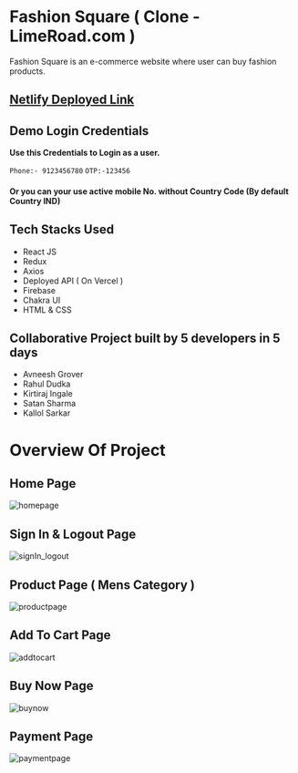 <h1>Fashion Square ( Clone - LimeRoad.com )</h1>

Fashion Square is an e-commerce website where user can buy fashion products. 

## [Netlify Deployed Link](https://fashi0n-square.netlify.app/) 

## Demo Login Credentials

**Use this Credentials to Login as a user.**

 `Phone:- 9123456780`
 `OTP:-123456`
 
<h4> Or you can your use active mobile No. without Country Code (By default Country IND) <h4>
 
## Tech Stacks Used

- React JS
- Redux
- Axios
- Deployed API ( On Vercel )
- Firebase
- Chakra UI
- HTML & CSS
 
## Collaborative Project built by 5 developers in 5 days
 * Avneesh Grover
 * Rahul Dudka
 * Kirtiraj Ingale
 * Satan Sharma
 * Kallol Sarkar
 
# Overview Of Project

## Home Page

![homepage](https://user-images.githubusercontent.com/101358022/214774827-562c77a8-7cde-46a5-abc2-16283c9ddc33.png)

## Sign In & Logout Page

![signIn_logout](https://user-images.githubusercontent.com/101358022/214776988-aeae57c9-5ee5-44de-97df-0bdee7e5d6e2.png)

## Product Page ( Mens Category )

![productpage](https://user-images.githubusercontent.com/101358022/214775702-16b47e3d-a987-4320-ad26-1e7b1ab6677b.png)

## Add To Cart Page

![addtocart](https://user-images.githubusercontent.com/101358022/214775782-cdb54f0c-e277-4652-91c6-4e1b54e5368c.png)

## Buy Now Page

![buynow](https://user-images.githubusercontent.com/101358022/214775835-3e7e203e-5670-4d38-9e7d-8f41a0c6de97.png)

## Payment Page

![paymentpage](https://user-images.githubusercontent.com/101358022/214775892-292995d7-6946-4455-920f-e7748cfad971.png)

